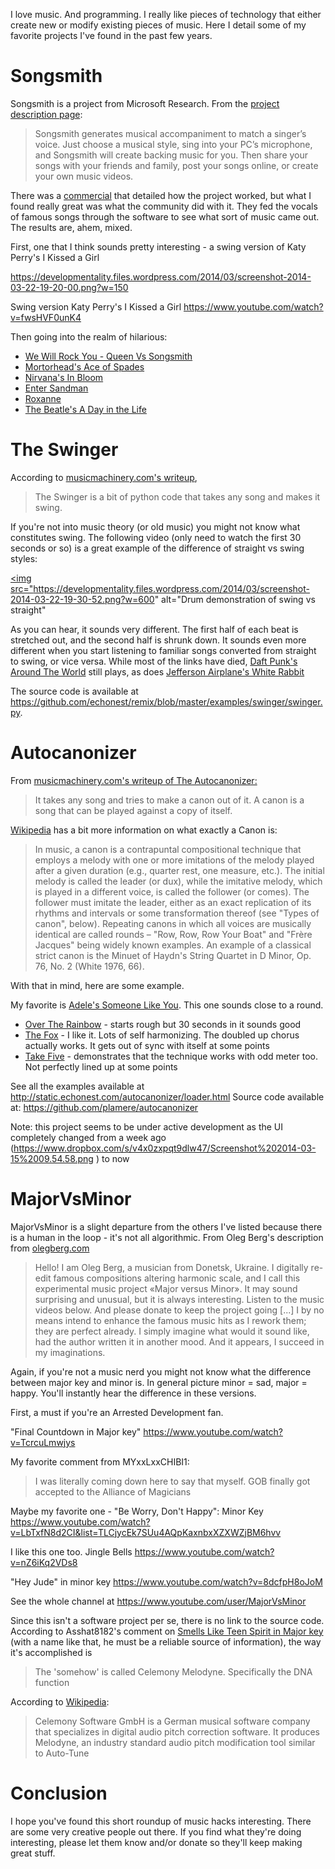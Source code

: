 I love music. And programming. I really like pieces of technology that either create new or modify existing pieces of music. Here I detail some of my favorite projects I've found in the past few years.

# Songsmith
Songsmith is a project from Microsoft Research. From the [project description page][Songsmith homepage]:
  
> Songsmith generates musical accompaniment to match a singer’s voice. Just choose a musical style, sing into your PC’s microphone, and Songsmith will create backing music for you. Then share your songs with your friends and family, post your songs online, or create your own music videos.

There was a [commercial][Songsmith commercial] that detailed how the project worked, but what I found really great was what the community did with it. They fed the vocals of famous songs through the software to see what sort of music came out. The results are, ahem, mixed.

First, one that I think sounds pretty interesting - a swing version of Katy Perry's I Kissed a Girl

https://developmentality.files.wordpress.com/2014/03/screenshot-2014-03-22-19-20-00.png?w=150


Swing version Katy Perry's I Kissed a Girl https://www.youtube.com/watch?v=fwsHVF0unK4

Then going into the realm of hilarious:

* [We Will Rock You - Queen Vs Songsmith](https://www.youtube.com/watch?v=22AWPW5s4EA)
* [Mortorhead's Ace of Spades](https://www.youtube.com/watch?v=mg0l7f25bhU)
* [Nirvana's In Bloom](https://www.youtube.com/watch?v=wHduATM-o7M)
* [Enter Sandman](https://www.youtube.com/watch?v=WmC28cXWqLc)
* [Roxanne](https://www.youtube.com/watch?v=xWYwY8GpuO0)
* [The Beatle's A Day in the Life](https://www.youtube.com/watch?v=BPuMD4zaTmc)

# The Swinger
According to [musicmachinery.com's writeup](http://musicmachinery.com/2010/05/21/the-swinger/), 

>The Swinger is a bit of python code that takes any song and makes it swing.

If you're not into music theory (or old music) you might not know what constitutes swing. The following video (only need to watch the first 30 seconds or so) is a great example of the difference of straight vs swing styles:

<a href="https://www.youtube.com/watch?v=cTu1d1dwZv4"><img src="https://developmentality.files.wordpress.com/2014/03/screenshot-2014-03-22-19-30-52.png?w=600" alt="Drum demonstration of swing vs straight" </img></a>

As you can hear, it sounds very different. The first half of each beat is stretched out, and the second half is shrunk down. It sounds even more different when you start listening to familiar songs converted from straight to swing, or vice versa. While most of the links have died, [Daft Punk's Around The World](https://soundcloud.com/plamere/around-the-world-the-swing-version) still plays, as does [Jefferson Airplane's White Rabbit](https://soundcloud.com/plamere/jeffersonairplane-swing-33)

The source code is available at https://github.com/echonest/remix/blob/master/examples/swinger/swinger.py.

# Autocanonizer
From [musicmachinery.com's writeup of The Autocanonizer:](http://musicmachinery.com/2014/03/13/the-autocanonizer/)


>It takes any song and tries to make a canon out of it. A canon is a song that can be played against a copy of itself.

[Wikipedia](http://en.wikipedia.org/wiki/Canon_(music)) has a bit more information on what exactly a Canon is:

>In music, a canon is a contrapuntal compositional technique that employs a melody with one or more imitations of the melody played after a given duration (e.g., quarter rest, one measure, etc.). The initial melody is called the leader (or dux), while the imitative melody, which is played in a different voice, is called the follower (or comes). The follower must imitate the leader, either as an exact replication of its rhythms and intervals or some transformation thereof (see "Types of canon", below). Repeating canons in which all voices are musically identical are called rounds – "Row, Row, Row Your Boat" and "Frère Jacques" being widely known examples. An example of a classical strict canon is the Minuet of Haydn's String Quartet in D Minor, Op. 76, No. 2 (White 1976, 66).

With that in mind, here are some example.

My favorite is [Adele's Someone Like You](http://static.echonest.com/autocanonizer/go.html?trid=TRLZWAN142E39CDD1A). This one sounds close to a round.

* [Over The Rainbow](http://static.echonest.com/autocanonizer/go.html?trid=TRQPKGR1428F4F24A0) - starts rough but 30 seconds in it sounds good
* [The Fox](http://static.echonest.com/autocanonizer/go.html?trid=TROHSLA1419395D433) - I like it. Lots of self harmonizing. The doubled up chorus actually works. It gets out of sync with itself at some points
* [Take Five](http://static.echonest.com/autocanonizer/go.html?trid=TRHDKTV13AFC699E9C) - demonstrates that the technique works with odd meter too. Not perfectly lined up at some points

See all the examples available at http://static.echonest.com/autocanonizer/loader.html
Source code available at: https://github.com/plamere/autocanonizer

Note: this project seems to be under active development as the UI completely changed from a week ago (https://www.dropbox.com/s/v4x0zxpqt9dlw47/Screenshot%202014-03-15%2009.54.58.png
) to now

# MajorVsMinor 
MajorVsMinor is a slight departure from the others I've listed because there is a human in the loop - it's not all algorithmic. From Oleg Berg's description from [olegberg.com](http://olegberg.com/)

>Hello! I am Oleg Berg, a musician from Donetsk, Ukraine. I digitally re-edit famous compositions altering harmonic scale, and I call this experimental music project «Major versus Minor». It may sound surprising and unusual, but it is always interesting. Listen to the music videos below. And please donate to keep the project going
> [...]
>I by no means intend to enhance the famous music hits as I rework them; they are perfect already. I simply imagine what would it sound like, had the author written it in another mood. And it appears, I succeed in my imaginations.

Again, if you're not a music nerd you might not know what the difference between major key and minor is. In general picture minor = sad, major = happy. You'll instantly hear the difference in these versions.

First, a must if you're an Arrested Development fan.

"Final Countdown in Major key"
https://www.youtube.com/watch?v=TcrcuLmwjys

My favorite comment from MYxxLxxCHIBI1:
> I was literally coming down here to say that myself. GOB finally got accepted to the Alliance of Magicians

Maybe my favorite one - 
"Be Worry, Don't Happy": Minor Key
https://www.youtube.com/watch?v=LbTxfN8d2CI&list=TLCjycEk7SUu4AQpKaxnbxXZXWZjBM6hvv

I like this one too.
Jingle Bells
https://www.youtube.com/watch?v=nZ6iKq2VDs8

"Hey Jude" in minor key
https://www.youtube.com/watch?v=8dcfpH8oJoM


See the whole channel at https://www.youtube.com/user/MajorVsMinor

Since this isn't a software project per se, there is no link to the source code. According to Asshat8182's comment on [Smells Like Teen Spirit in Major key](https://www.youtube.com/watch?v=g_TEOuyPDNo) (with a name like that, he must be a reliable source of information), the way it's accomplished is

> The 'somehow' is called Celemony Melodyne. Specifically the DNA function

According to [Wikipedia](http://en.wikipedia.org/wiki/Celemony):

>Celemony Software GmbH is a German musical software company that specializes in digital audio pitch correction software. It produces Melodyne, an industry standard audio pitch modification tool similar to Auto-Tune

# Conclusion
I hope you've found this short roundup of music hacks interesting. There are some very creative people out there. If you find what they're doing interesting, please let them know and/or donate so they'll keep making great stuff. 


[Songsmith homepage]:http://research.microsoft.com/en-us/um/redmond/projects/songsmith/
[Songsmith commercial]:https://www.youtube.com/watch?v=3oGFogwcx-E